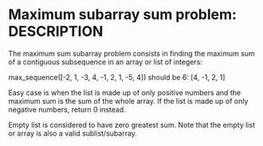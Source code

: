 # Maximum subarray sum problem: DESCRIPTION
The maximum sum subarray problem consists in finding the maximum sum of a contiguous subsequence in an array or list of integers:

max_sequence([-2, 1, -3, 4, -1, 2, 1, -5, 4])
should be 6: [4, -1, 2, 1]

Easy case is when the list is made up of only positive numbers and the maximum sum is the sum of the whole array. If the list is made up of only negative numbers, return 0 instead.

Empty list is considered to have zero greatest sum. Note that the empty list or array is also a valid sublist/subarray.